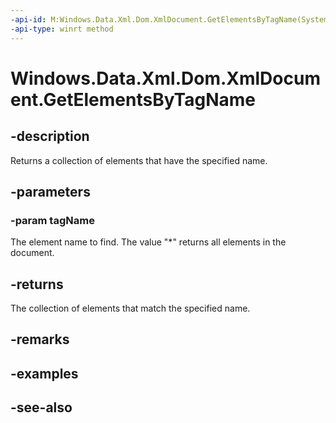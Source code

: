 ----api-id: M:Windows.Data.Xml.Dom.XmlDocument.GetElementsByTagName(System.String)
-api-type: winrt method
---<!-- Method syntaxpublic Windows.Data.Xml.Dom.XmlNodeList GetElementsByTagName(System.String tagName)--># Windows.Data.Xml.Dom.XmlDocument.GetElementsByTagName## -descriptionReturns a collection of elements that have the specified name.## -parameters### -param tagNameThe element name to find. The value "*" returns all elements in the document.## -returnsThe collection of elements that match the specified name.## -remarks## -examples## -see-also